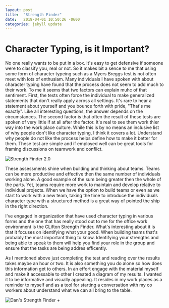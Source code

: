 ```yaml
---
layout: post
title:  "Strength Finder"
date:   2018-04-01 10:50:26 -0600
categories: jekyll update
---
```

# Character Typing, is it Important?
No one really wants to be put in a box. It's easy to get defensive if someone were to classify you, real or not. So it makes bit a sence to me that using some form of character typeing such as a Myers Breggs test is not often meet with lots of enthusiam.
Many individuals I have spoken with about character typing have found that the process does not seem to add much to their work. To me it seems that two factors can explain muhc of that sentiment. First, the tests often force the individual to make generalized statements that don't really apply across all settings. It's rare to hear a statement about yourself and you bounce forth with pride, "That's me exactly". Like all interesting questions, the answer depends on the circumstances. The second factor is that often the result of these tests are spoken of very little if at all after the factor. It's real to see them work thier way into the work place culture. While this is by no means an inclusive list of why people don't like character typing, I think it covers a lot. Understand why people do not like the process helps define how to make it better for them. These test are simple and if employed well can be great tools for framing discussions on teamwork and conflict.

![Strength Finder 2.0]({{"/assests/strengths_finder_cover.png"|absolute_url}})

These assessments shine when building and thinking about teams. Teams can be more productive and effective then the same number of individuals working alone. A good example of the sum being greater then the whole of the parts. Yet, teams require more work to maintain and develop relative to individual projects. When we have the option to build teams or even as we start to work with a new team, taking the time to introduce the individuals character type with a structured  method is a great way of pointed the ship in the right direction.

I've engaged in organization that have used character typing in various forms and the one that has really stood out to me for the office work environment is the CLifton Strength Finder. What's interesting about it is that it focuses on identifying what your good. When building teams that's probably the most important thing to know. Identifying your strengths and being able to speak to them will help you find your role in the group and ensure that the tasks are being addres efficently.

As I mentioned above just completing the test and reading over the results takes maybe an hour or two. It is also something you do alone so how does this information get to others. In an effort engage with the material myself and make it accessable to other I created a diagram of my results. I wanted it to be informative and visually appealing. It resides in my work places as a reminder to myself and as a tool for starting a conversation with my co workers about understand what we can all bring to the table.

![Dan's Strength Finder +]({{"/assests/strengthfinder.png"|absolute_url}})
